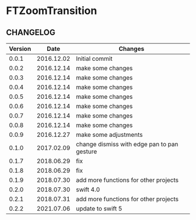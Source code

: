 # FTZoomTransition

## CHANGELOG


| Version | Date | Changes  |
| --- | --- | --- |
| 0.0.1 | 2016.12.02 | Initial commit |
| 0.0.2 | 2016.12.14 | make some changes |
| 0.0.3 | 2016.12.14 | make some changes |
| 0.0.4 | 2016.12.14 | make some changes |
| 0.0.5 | 2016.12.14 | make some changes |
| 0.0.6 | 2016.12.14 | make some changes |
| 0.0.7 | 2016.12.14 | make some changes |
| 0.0.8 | 2016.12.14 | make some changes |
| 0.0.9 | 2016.12.27 | make some adjustments |
| 0.1.0 | 2017.02.09 | change dismiss with edge pan to pan gesture |
| 0.1.7 | 2018.06.29 | fix |
| 0.1.8 | 2018.06.29 | fix |
| 0.1.9 | 2018.07.30 | add more functions for other projects |
| 0.2.0 | 2018.07.30 | swift 4.0 |
| 0.2.1 | 2018.07.31 | add more functions for other projects |
| 0.2.2 | 2021.07.06 | update to swift 5 |
